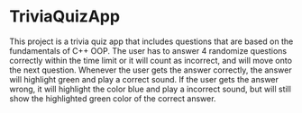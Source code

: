 # TriviaQuizApp
This project is a trivia quiz app that includes questions that are based on the fundamentals of C++ OOP. The user has to answer 4 randomize questions correctly within the time limit or it will count as incorrect, and will move onto the next question. Whenever the user gets the answer correctly, the answer will highlight green and play a correct sound. If the user gets the answer wrong, it will highlight the color blue and play a incorrect sound, but will still show the highlighted green color of the correct answer.
